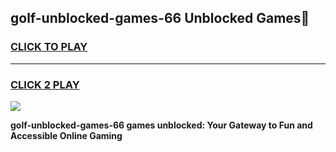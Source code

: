 
## golf-unblocked-games-66 Unblocked Games👋
<h3>
<a href="https://news.freeplayer.one?title=golf-unblocked-games-66&ref=16F">CLICK TO PLAY</a></h3>
<hr>

<h3>
<a href="https://news.freeplayer.one?title=golf-unblocked-games-66&ref=16F">CLICK 2 PLAY</a>
  
</h3>

<a href="https://news.freeplayer.one?title=golf-unblocked-games-66&ref=16F/"><img src="https://clearcache.store/games.png"></a>


**golf-unblocked-games-66 games unblocked: Your Gateway to Fun and Accessible Online Gaming**
